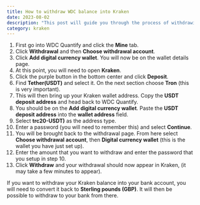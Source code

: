 ```yaml
---
title: How to withdraw WDC balance into Kraken
date: 2023-08-02
description: "This post will guide you through the process of withdrawing some or all of your Kraken cryptocurrency into your WDC Quantify account."
category: kraken
---
```


1. First go into WDC Quantify and click the **Mine** tab.
2. Click **Withdrawal** and then **Choose withdrawal account**.
3. Click **Add digital currency wallet**. You will now be on the wallet details page.
4. At this point, you will need to open **Kraken**. 
5. Click the purple button in the bottom center and click **Deposit**.
6. Find **Tether(USDT)** and select it. On the next section choose **Tron** (this is very important).
7. This will then bring up your Kraken wallet address. Copy the **USDT deposit address** and head back to WDC Quantify.
8. You should be on the **Add digital currency wallet**. Paste the **USDT deposit address** into the **wallet address** field.
9. Select **trc20-USDT)** as the address type.
10. Enter a password (you will need to remember this) and select **Continue**.
11. You will be brought back to the withdrawal page. From here select **Choose withdrawal account**, then **Digital currency wallet** (this is the wallet you have just set up).
12. Enter the amount that you want to withdraw and enter the password that you setup in step 10.
13. Click **Withdraw** and your withdrawal should now appear in Kraken, (it may take a few minutes to appear).

If you want to withdraw your Kraken balance into your bank account, you will need to convert it back to **Sterling pounds (GBP)**. It will then be possible to withdraw to your bank from there. 
